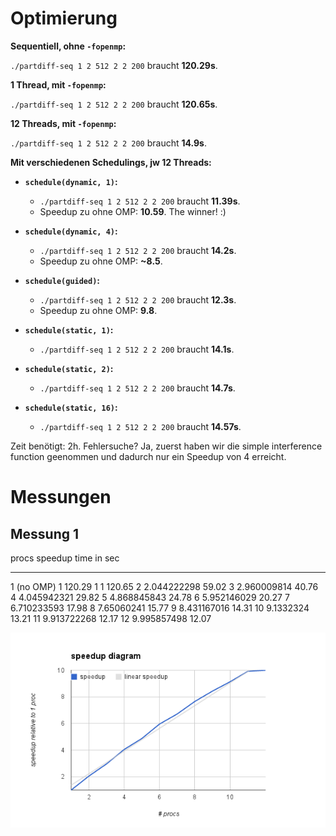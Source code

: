 # Optimierung

**Sequentiell, ohne `-fopenmp`:**

`./partdiff-seq 1 2 512 2 2 200` braucht **120.29s**.

**1 Thread, mit `-fopenmp`:**

`./partdiff-seq 1 2 512 2 2 200` braucht **120.65s**.

**12 Threads, mit `-fopenmp`:**

`./partdiff-seq 1 2 512 2 2 200` braucht **14.9s**.

**Mit verschiedenen Schedulings, jw 12 Threads:**

- **`schedule(dynamic, 1)`:**
    - `./partdiff-seq 1 2 512 2 2 200` braucht **11.39s**.
    - Speedup zu ohne OMP: **10.59**. The winner! :)

- **`schedule(dynamic, 4)`:**
    - `./partdiff-seq 1 2 512 2 2 200` braucht **14.2s**.
    - Speedup zu ohne OMP: **~8.5**.

- **`schedule(guided)`:**
    - `./partdiff-seq 1 2 512 2 2 200` braucht **12.3s**.
    - Speedup zu ohne OMP: **9.8**.

- **`schedule(static, 1)`:**
    - `./partdiff-seq 1 2 512 2 2 200` braucht **14.1s**.

- **`schedule(static, 2)`:**
    - `./partdiff-seq 1 2 512 2 2 200` braucht **14.7s**.

- **`schedule(static, 16)`:**
    - `./partdiff-seq 1 2 512 2 2 200` braucht **14.57s**.



Zeit benötigt: 2h. Fehlersuche? Ja, zuerst haben wir die simple interference function geenommen und dadurch nur ein Speedup von 4 erreicht.


# Messungen

## Messung 1

procs       speedup         time in sec
-------     -------         -----------
1 (no OMP)  1        		120.29
1	     	1		        120.65
2	     	2.044222298		59.02
3	     	2.960009814		40.76
4	     	4.045942321		29.82
5	     	4.868845843		24.78
6	     	5.952146029		20.27
7	     	6.710233593		17.98
8	     	7.65060241		15.77
9	     	8.431167016		14.31
10	     	9.1332324		13.21
11	     	9.913722268		12.17
12	     	9.995857498		12.07

![](speedup.png)
